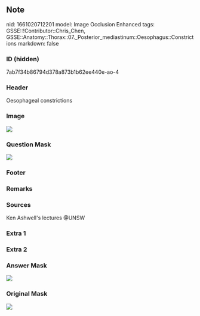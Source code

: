 ## Note
nid: 1661020712201
model: Image Occlusion Enhanced
tags: GSSE::!Contributor::Chris_Chen, GSSE::Anatomy::Thorax::07._Posterior_mediastinum::Oesophagus::Constrictions
markdown: false

### ID (hidden)
7ab7f34b86794d378a873b1b62ee440e-ao-4

### Header
Oesophageal constrictions

### Image
<img src="tmp0aenu7wb.png">

### Question Mask
<img src="7ab7f34b86794d378a873b1b62ee440e-ao-4-Q.svg">

### Footer


### Remarks


### Sources
Ken Ashwell's lectures @UNSW

### Extra 1


### Extra 2


### Answer Mask
<img src="7ab7f34b86794d378a873b1b62ee440e-ao-4-A.svg">

### Original Mask
<img src="7ab7f34b86794d378a873b1b62ee440e-ao-O.svg">
